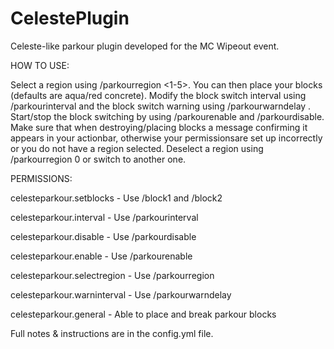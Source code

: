 # CelestePlugin
 
Celeste-like parkour plugin developed for the MC Wipeout event.


HOW TO USE:

Select a region using /parkourregion <1-5>. You can then place your blocks (defaults are aqua/red concrete).
Modify the block switch interval using /parkourinterval <ticks> and the block switch warning using /parkourwarndelay <ticks>.
Start/stop the block switching by using /parkourenable and /parkourdisable.
Make sure that when destroying/placing blocks a message confirming it appears in your actionbar, otherwise your permissionsare set up incorrectly or you do not have a region selected.
Deselect a region using /parkourregion 0 or switch to another one.

PERMISSIONS:

celesteparkour.setblocks - Use /block1 and /block2

celesteparkour.interval - Use /parkourinterval

celesteparkour.disable - Use /parkourdisable

celesteparkour.enable - Use /parkourenable

celesteparkour.selectregion - Use /parkourregion

celesteparkour.warninterval - Use /parkourwarndelay

celesteparkour.general - Able to place and break parkour blocks


Full notes & instructions are in the config.yml file.
